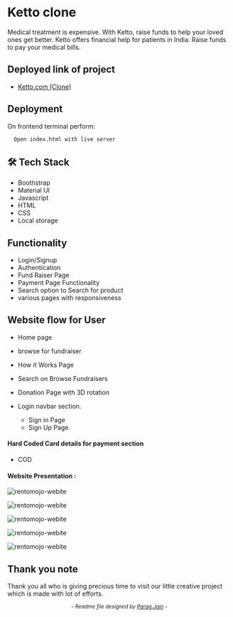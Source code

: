 
# Ketto clone 

Medical treatment is expensive. With Ketto, raise funds to help your loved ones get better. Ketto offers financial help for patients in India. Raise funds to pay your medical bills.

## Deployed link of project
- <a href="https://ketto-official-clone.netlify.app/">Ketto.com (Clone)</a>

## Deployment

On frontend terminal perform:

```bash
  Open index.html with live server
```



## 🛠 Tech Stack

- Boothstrap
- Material UI
- Javascript
- HTML
- CSS
- Local storage

## Functionality

- Login/Signup
- Authentication
- Fund Raiser Page
- Payment Page Functionality
- Search option to Search for product
- various pages with responsiveness

## Website flow for User

- Home page

- browse for fundraiser

- How it Works Page

- Search on Browse Fundraisers

- Donation Page with 3D rotation

- Login navbar section.
    - Sign in Page
    - Sign Up Page.
   
   


#### Hard Coded Card details for payment section

- COD

#### Website Presentation :
![rentomojo-webite](https://user-images.githubusercontent.com/103980322/208388346-6acc3757-2d51-42a6-9446-c2dfab9ef897.png)

![rentomojo-webite](https://user-images.githubusercontent.com/103980322/208388355-d61f34e7-3171-4f03-a403-8ca48e087a8a.png)

![rentomojo-webite](https://user-images.githubusercontent.com/103980322/208388366-802dfddc-70e0-4343-b7df-adcefc15f8fb.png)

![rentomojo-webite](https://user-images.githubusercontent.com/103980322/208388371-358532d4-0fff-412d-908f-faede4aca6ab.png)

![rentomojo-webite](https://user-images.githubusercontent.com/103980322/208388353-beeb86ba-c38a-4db8-a74e-b7310a747d17.png)
## Thank you note
Thank you all who is giving precious time to visit our little creative project which is made with lot of efforts.

_<p align="center"><sub>- Readme file designed by <a href="https://github.com/iesparag">Parag Jain</a> -</sub></p>_

